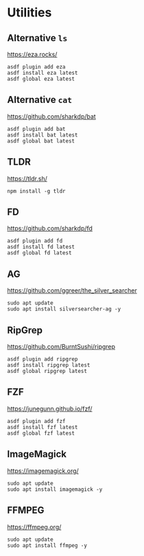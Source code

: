 # Utilities

## Alternative `ls`

https://eza.rocks/

```shell:terminal
asdf plugin add eza
asdf install eza latest
asdf global eza latest
```

## Alternative `cat`

https://github.com/sharkdp/bat

```shell:terminal
asdf plugin add bat
asdf install bat latest
asdf global bat latest
```

## TLDR

https://tldr.sh/

```shell:terminal
npm install -g tldr
```

## FD

https://github.com/sharkdp/fd

```shell:terminal
asdf plugin add fd
asdf install fd latest
asdf global fd latest
```

## AG

https://github.com/ggreer/the_silver_searcher

```shell:terminal
sudo apt update
sudo apt install silversearcher-ag -y
```

## RipGrep

https://github.com/BurntSushi/ripgrep

```shell:terminal
asdf plugin add ripgrep
asdf install ripgrep latest
asdf global ripgrep latest
```

## FZF

https://junegunn.github.io/fzf/

```shell:terminal
asdf plugin add fzf
asdf install fzf latest
asdf global fzf latest
```

## ImageMagick

https://imagemagick.org/

```shell:terminal
sudo apt update
sudo apt install imagemagick -y
```

## FFMPEG

https://ffmpeg.org/

```shell:terminal
sudo apt update
sudo apt install ffmpeg -y
```
